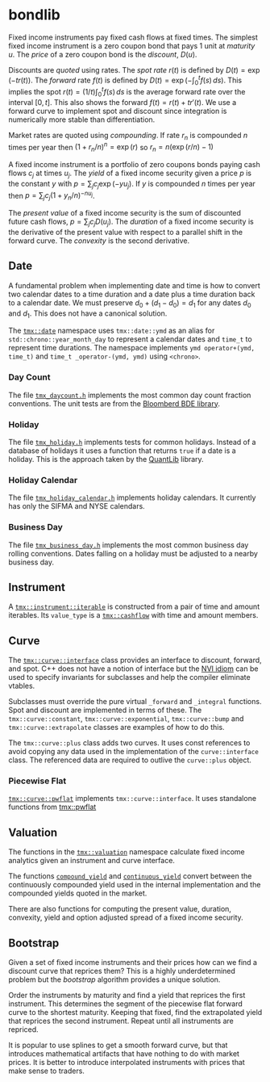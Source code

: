 # bondlib

Fixed income instruments pay fixed cash flows at fixed times.
The simplest fixed income instrument is a zero coupon bond that pays 1 unit at _maturity_ $u$.
The _price_ of a zero coupon bond is the _discount_, $D(u)$.

Discounts are _quoted_ using rates.
The _spot rate_ $r(t)$ is defined
by $D(t) = \exp(-t r(t))$. The _forward_ rate $f(t)$ is
defined by $D(t) = \exp(-\int_0^t f(s)\,ds)$.
This implies the spot $r(t) = (1/t)\int_0^t f(s)\,ds$
is the average forward rate over the interval $[0, t]$.
This also shows the forward $f(t) = r(t) + t r'(t)$.
We use a forward curve to implement spot and discount
since integration is numerically more stable than differentiation.

Market rates are quoted using _compounding_. If rate $r_n$ is compounded
$n$ times per year then $(1 + r_n/n)^n = \exp(r)$
so $r_n = n(\exp(r/n) - 1)$

A fixed income instrument is a portfolio of zero coupons bonds paying cash flows $c_j$ at times $u_j$.
The _yield_ of a fixed income security given a price $p$ is the constant $y$
with $p = \sum_j c_j \exp(-y u_j)$. If $y$ is compounded $n$ times per year
then $p = \sum_j c_j (1 + y_n/n)^{-nu_j}$.

The _present value_ of a fixed income security
is the sum of discounted future cash flows, $p = \sum_j c_j D(u_j)$.
The _duration_ of a fixed income security is the derivative of the present value with respect to a
parallel shift in the forward curve. The _convexity_ is the second derivative.

## Date

A fundamental problem when implementing date and time is how to convert two
calendar dates to a time duration and a date plus a time duration back to a calendar date.
We must preserve $d_0 + (d_1 - d_0) = d_1$ for any dates $d_0$ and $d_1$. 
This does not have a canonical solution.

The [`tmx::date`](tmx_date.h) namespace uses `tmx::date::ymd` as an alias
for `std::chrono::year_month_day` to represent a calendar dates
and `time_t` to represent time durations.
The namespace implements `ymd operator+(ymd, time_t)` and `time_t _operator-(ymd, ymd)`
using `<chrono>`.

### Day Count

The file [`tmx_daycount.h`](tmx_daycount.h) implements the most common day count fraction
conventions. The unit tests are from the [Bloomberd BDE library](https://github.com/bloomberg/bde).

### Holiday

The file [`tmx_holiday.h`](tmx_holiday.h) implements tests for common holidays.
Instead of a database of holidays it uses a function that returns `true` if a date is a holiday.
This is the approach taken by the [QuantLib](https://www.quantlib.org/) library.

### Holiday Calendar

The file [`tmx_holiday_calendar.h`](tmx_holiday_calendar.h) implements holiday calendars.
It currently has only the SIFMA and NYSE calendars.

### Business Day

The file [`tmx_business_day.h`](tmx_business_day.h) implements the most common business day 
rolling conventions. Dates falling on a holiday must be adjusted to a nearby business day.

## Instrument

A [`tmx::instrument::iterable`](tmx_instrument.h) is constructed
from a pair of time and amount iterables.
Its `value_type` is a [`tmx::cashflow`](tmx_cash_flow.h) with time and amount members.

## Curve

The [`tmx::curve::interface`](tmx_curve.h#:~:text=class%20interface) class provides an interface to
discount, forward, and spot. C++ does not have
a notion of interface but the 
[NVI idiom](https://en.wikibooks.org/wiki/More_C%2B%2B_Idioms/Non-Virtual_Interface)
can be used to specify invariants for subclasses and help the compiler eliminate vtables.

Subclasses must override the pure virtual `_forward` and `_integral` functions.
Spot and discount are implemented in terms of these.
The `tmx::curve::constant`, `tmx::curve::exponential`, `tmx::curve::bump`
and `tmx::curve::extrapolate` classes
are examples of how to do this.

The `tmx::curve::plus` class adds two curves. It uses const references to avoid copying
any data used in the implementation of the `curve::interface` class. 
The referenced data are required to outlive the `curve::plus` object.

### Piecewise Flat

[`tmx::curve::pwflat`](tmx_curve_pwflat.h) implements `tmx::curve::interface`. 
It uses standalone functions from [tmx::pwflat](tmx_pwflat.h)

## Valuation

The functions in the [`tmx::valuation`](tmx_valuation.h) namespace calculate 
fixed income analytics given an instrument and curve interface.

The functions [`compound_yield`](tmx_valuation.h#:~:text=compound_yield) 
and [`continuous_yield`](tmx_valuation.h#:~:text=continuous_yield) convert between
the continuously compounded yield used in the internal implementation
and the compounded yields quoted in the market.

There are also functions for computing the present value, duration, convexity, yield
and option adjusted spread of a fixed income security.

## Bootstrap

Given a set of fixed income instruments and their prices how can we find a discount curve
that reprices them? This is a highly underdetermined problem but the _bootstrap_ algorithm
provides a unique solution.

Order the instruments by maturity and find a yield that reprices the first instrument.
This determines the segment of the piecewise flat forward curve to the shortest maturity.
Keeping that fixed, find the extrapolated yield that reprices the second instrument.
Repeat until all instruments are repriced.

It is popular to use splines to get a smooth forward curve, but that introduces
mathematical artifacts that have nothing to do with market prices.
It is better to introduce interpolated instruments with prices that
make sense to traders.

<!---
Let $T$ be a totally ordered set of trading times.

Let $\Omega$ be the set of all possible outcomes. 

A set of subsets of $\Omega$ is an _algebra_ if it is closed under complement and union.
For $\omega\in\Omega$ let $`\overline{\omega} = \cap\{A\in\mathcal{A}\mid\omega\in A\}`$ be the _atom_ containing $\omega$.
Let $`\overline{\mathcal{A}} = \{\overline{\omega}\mid \omega\in\Omega\}`$ be the set of atoms of $\mathcal{A}$.
The atoms of an algebra form a partition of $\Omega$ and represent partial information.

A function $X\colon\Omega\to\boldsymbol{R}$ is $\mathcal{A}$-_measurable_ 
if and only if it is constant on the atoms of $\mathcal{A}$.
We write this as $`X\colon\overline{\mathcal{A}}\to\boldsymbol{R}`$.

Let $`(\mathcal{A}_t)_{t\in T}`$, be finite algebras on $\Omega$ representing information available at time $t\in T$.

Let $I$ be the set of market instruments.

Let $X_t\colon\overline{\mathcal{A_t}}\to\boldsymbol{R}^I$ be the prices of instruments at time $t\in T$.

Let $C_t\colon\overline{\mathcal{A_t}}\to\boldsymbol{R}^I$ be the cash flows of instruments at time $t\in T$.

There is no arbitrage if there exist a positive measures $D_t$ on $\mathcal{A}_t$ such that

$$
X_t D_t = (X_u D_u + \sum_{t < s \le u} C_s D_s)|_{\mathcal{A}_t}, \quad t < u. \label{eq1}
$$

A _repurchase agreement_, $f_t$, is an instrument with price $1$ at time $t$ and cash flow $\exp(f_t\,dt)$ at time $t+dt$.

The _canonical deflator_ is $D_t = \exp(-\int_0^t f_s\,ds)P$ where $P$ is a probability measure on $\Omega$.

A _stopping time_ is a random variable $\tau:\Omega\to T$ such that $`\{\tau \le t\} \in \mathcal{A}_t`$ for all $t\in T$.
The algebra $`\mathcal{A}_\tau = \{A\subseteq\Omega\mid A\cap\{\tau \le t\}\in\mathcal{A}_t, t\in T\}`$.
If trading times and algebras are finite then $\mathcal{A}_\tau$ is the partition
$`\{\{\tau = t\}\mid t\in T\}`$.

A _trading strategy_ is a finite sequence $(\tau_j, \Gamma_j)$ of strictly increasing stopping times $\tau_j$
and trades $\Gamma_j\colon\mathcal{A}_{\tau_j}\to(\boldsymbol{R}^I)^*$.
The _position_ at time $t$ is $`\Delta_t = \sum_{\tau_j < t} \Gamma_j = \sum_{s < t} \Gamma_s`$
where $`\Gamma_s(\omega) = \sum_j \Gamma_j(\omega)1(\tau_j(\omega) = s)`$.

The _value_, or _mark-to-market_, of a trading strategy at time $t$ is $V_t = (\Delta_t + \Gamma_t)\cdot X_t$.

The _amount_ $`A_t = \Delta_t\cdot C_t - \Gamma_t\cdot X_t`$ shows up in the trading account at time $t$.

These definitions imply

$$
V_t D_t = (V_u D_u + \sum_{t < s \le u} A_s D_s)|_{\mathcal{A}_t}, \quad t < u. \label{eq2}
$$

An _instrument_ is a sequence $(\upsilon_j, c_j)$ of strictly increasing stopping times $\upsilon_j$ and payments 
$`c_j\colon\mathcal{A}_{\upsilon_j}\to\boldsymbol{R}`$.

## Bond pricing and analytics.

## Forward values

The forward over the interval $[t, u]$ i

## Datetime

Every analytics library needs to convert a real world date and time
to a floating point number representing time in years and back again. 

A _clock_ has a starting point (or epoch) and a tick rate.
We use the _time point_ [`time_t`](https://en.cppreference.com/w/c/chrono/time_t) for this,
an unsigned integer with epoch midnight January 1, 1970 
[UTC](https://www.ipses.com/eng/in-depth-analysis/standard-of-time-definition/)
with a tick rate of 1 second.

A _duration_ is the difference of clock time points.
the standard library function 
[`difftime`](https://en.cppreference.com/w/c/chrono/difftime)
returns the difference in seconds between two time points as a `double`.
We implement the function `datetime::diffyears` returning the difference
in years by dividing by the number of seconds in a year.
We use the duration `std::chrono::years` to define `datetime::days_per_year`
as the number of days per year. Every day has 86400 = 24 * 60 * 60 seconds
so `datetime::seconds_per_year = 86400 * datetime::days_per_year`.

The function `time_t datetime::add_year(time_t t, double y)` adds `y` years to `t`.
The invariants are `diffyears(add_years(t, y), t) == y`
and `add_years(t0, diffyears(t1, t0) == t1`.

## Date

The type `date::ymd` represents a calendar date with resolution to one day.
Converting a `time_t` to a `date::ymd` depends on the time zone specified
in the `TZ` environment variable. 

// TODO: 
ymd -> (y, m d) -> ymd
add/sub months, days

The functions `ymd date::add_months(ymd d, int m)` and
`ymd date::add_days(ymd d, int d)` add months and days to a date.
The functions `ymd date::add_months(ymd d, int m)` and
`ymd date::add_days(ymd d, int d)` add months and days to a date.

## Discount 

Let $f_t$ to be the _(continuously compounded) forward rate_ at time $t$.
The _stochastic discount_ is $D_t = \int_0^t f_s\,ds$.
The _forward curve_ $f(t)$ is defined by $D(t) = E[D_t] = \int_0^t f(s)\,ds$.

The price at $t$ of a zero coupon bond maturing at $u$ is 
$D_t(u) = E_t[D_u]/D_t = E_t[\exp(-\int_t^u f_t(s) ds)]$,
where $f_t(u)$ is the forward curve at time $t$. Note $f(t) = f_0(t)$.

The _forward yield_ at $t$ defined by $D_t(u) = \exp(-(u - t)y_t(u)$.

The implementation uses [piecewise flat](tmx_curve_pwflat.h) forwards.

## Fixed Income

Fixed cash flows $(u_j, c_j)$ where $u_j$ is the time in years
of the $j$th cash flow and $c_j$ is the amount.

## Value

Present value at $t$ is $\sum_{u_j > t} c_j D_t(u_j)$.

Duration at $t$ is the derivative with respect to a parallel shift 
in the forward curve $-\sum_{u_j > t} u_j c_j D_t(u_j)$.

Convexity at $t$ is the second derivative with respect to a parallel shift 
in the forward curve $\sum_{u_j > t} u_j^2 c_j D_t(u_j)$.

Yield is the constant rate that reprices a bond $p(t) = \sum_{u_j > t} c_j \exp(-y(t) (u_j - t))$.

## Bond

A _simple bond_ has indicative data maturity, coupon, frequency (default 2 times per year), and a
day count basis (default 30/360).
The function `tmx::instrument` returns the bond cash flows given the _dated date_.

compounding $(1 + y/n)^n = \exp(f)$

Single call at date and price. Use time-dependent Ho-Lee with constant volatility. 

## Municipal Bond Curve

Municipal bonds are quoted using 5% coupon 10-year non-call par coupons.  
[EMMA](https://emma.msrb.org/ToolsAndResources/ICEYieldCurve?daily=False)
provides daily quotes at maturities for 1 to 30 years.
To construct a forward curve we must determine the option values past 10 years.

Bootstrap  


-->

